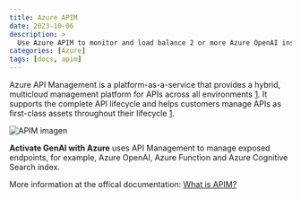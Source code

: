 ```yaml
---
title: Azure APIM 
date: 2023-10-06
description: >
  Use Azure APIM to monitor and load balance 2 or more Azure OpenAI instances.
categories: [Azure]
tags: [docs, apim]
---
```


Azure API Management is a platform-as-a-service that provides a hybrid, multicloud management platform for APIs across all environments [1](https://learn.microsoft.com/en-us/azure/api-management/api-management-key-concepts). It supports the complete API lifecycle and helps customers manage APIs as first-class assets throughout their lifecycle [1](https://learn.microsoft.com/en-us/azure/api-management/api-management-key-concepts).

![APIM imagen](https://learn.microsoft.com/en-us/azure/api-management/media/api-management-key-concepts-experiment/api-management-components.png)

**Activate GenAI with Azure** uses API Management to manage exposed endpoints, for example, Azure OpenAI, Azure Function and Azure Cognitive Search index. 

More information at the offical documentation: [What is APIM?](https://learn.microsoft.com/en-us/azure/api-management/api-management-key-concepts)